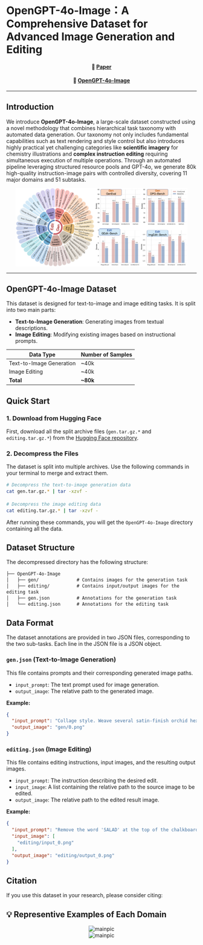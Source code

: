 # OpenGPT-4o-Image：A Comprehensive Dataset for Advanced  Image Generation and Editing
<!-- <div align="center">

 **arXiv Paper:** [![Static Badge](https://img.shields.io/badge/MME_VideoOCR-Paper-green)](https://arxiv.org/pdf/2505.21333) &nbsp;&nbsp;&nbsp; **Dataset:** [![Static Badge](https://img.shields.io/badge/MME_VideoOCR-Dataset-blue)](https://huggingface.co/datasets/WINDop/OpenGPT-4o-Image)

</div> -->

<div align="center">
  <h4>
 📃 
    <a href="https://arxiv.org/abs/2509.24900" target="_blank">Paper</a>
</h4>
<h4>
  🤗 <a href="https://huggingface.co/datasets/WINDop/OpenGPT-4o-Image" target="_blank">OpenGPT-4o-Image</a>
</h4>
</div>


---

## Introduction
We introduce **OpenGPT-4o-Image**, a large-scale dataset constructed using a novel methodology that combines hierarchical task taxonomy with automated data generation. Our taxonomy not only includes fundamental capabilities such as text rendering and style control but also introduces highly practical yet challenging categories like **scientific imagery** for chemistry illustrations and **complex instruction editing** requiring simultaneous execution of multiple operations. Through an automated pipeline leveraging structured resource pools and GPT-4o, we generate 80k high-quality instruction-image pairs with controlled diversity, covering 11 major domains and 51 subtasks.

<div align=center>
<img src="teaser.png"  width = "90%" alt="mainpic" align=center/>
</div>

---

## OpenGPT-4o-Image Dataset

This dataset is designed for text-to-image and image editing tasks. It is split into two main parts:

*   **Text-to-Image Generation**: Generating images from textual descriptions.
*   **Image Editing**: Modifying existing images based on instructional prompts.

| Data Type               | Number of Samples |
| ----------------------- | ----------------- |
| Text-to-Image Generation         | ~40k            |
| Image Editing | ~40k           |
| **Total**               | **~80k**        |

## Quick Start

### 1. Download from Hugging Face

First, download all the split archive files (`gen.tar.gz.*` and `editing.tar.gz.*`) from the [Hugging Face repository](https://huggingface.co/datasets/WINDop/OpenGPT-4o-Image).

### 2. Decompress the Files

The dataset is split into multiple archives. Use the following commands in your terminal to merge and extract them.

```bash
# Decompress the text-to-image generation data
cat gen.tar.gz.* | tar -xzvf -

# Decompress the image editing data
cat editing.tar.gz.* | tar -xzvf -
```

After running these commands, you will get the `OpenGPT-4o-Image` directory containing all the data.

## Dataset Structure

The decompressed directory has the following structure:

```
├── OpenGPT-4o-Image
│   ├── gen/              # Contains images for the generation task
│   ├── editing/          # Contains input/output images for the editing task
│   ├── gen.json          # Annotations for the generation task
│   └── editing.json      # Annotations for the editing task
```

## Data Format

The dataset annotations are provided in two JSON files, corresponding to the two sub-tasks. Each line in the JSON file is a JSON object.

### `gen.json` (Text-to-Image Generation)

This file contains prompts and their corresponding generated image paths.

*   `input_prompt`: The text prompt used for image generation.
*   `output_image`: The relative path to the generated image.

**Example:**
```json
{
  "input_prompt": "Collage style. Weave several satin‑finish orchid hexagons with woolen peach cubes, floating against a gradient backdrop.",
  "output_image": "gen/0.png"
}
```

### `editing.json` (Image Editing)

This file contains editing instructions, input images, and the resulting output images.

*   `input_prompt`: The instruction describing the desired edit.
*   `input_image`: A list containing the relative path to the source image to be edited.
*   `output_image`: The relative path to the edited result image.

**Example:**
```json
{
  "input_prompt": "Remove the word 'SALAD' at the top of the chalkboard.",
  "input_image": [
    "editing/input_0.png"
  ],
  "output_image": "editing/output_0.png"
}
```

## Citation

If you use this dataset in your research, please consider citing:

<!-- ```bibtex
@misc{opengpt4o_image_dataset_2024,
  author    = {Your Name/Organization},
  title     = {OpenGPT-4o-Image Dataset},
  year      = {2024},
  publisher = {Hugging Face},
  url       = {https://huggingface.co/datasets/WINDop/OpenGPT-4o-Image}
}
``` -->


## 💡 Representive Examples of Each Domain
<!-- ![visualization](generation-examples.png) -->

<div align=center>
<img src="generation-examples.png"  width = "100%" alt="mainpic" align=center/>
</div>

<div align=center>
<img src="editing-examples.png"  width = "100%" alt="mainpic" align=center/>
</div>
